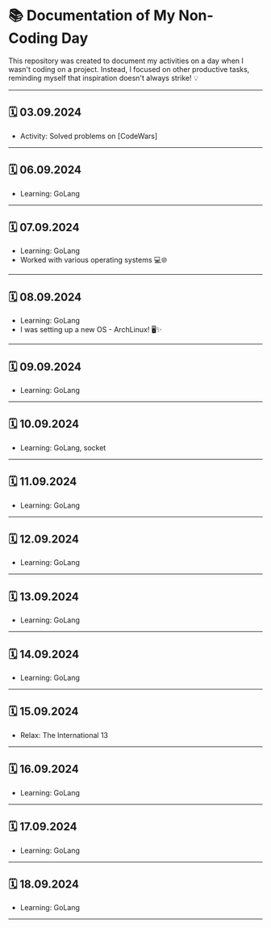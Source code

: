 # 📚 Documentation of My Non-Coding Day

This repository was created to document my activities on a day when I wasn't coding on a project. Instead, I focused on other productive tasks, reminding myself that inspiration doesn't always strike! 💡

---

## 🗓️ 03.09.2024
- Activity: Solved problems on [CodeWars]

---

## 🗓️ 06.09.2024
- Learning: GoLang

---

## 🗓️ 07.09.2024
- Learning: GoLang
- Worked with various operating systems 💻🌐

---

## 🗓️ 08.09.2024
- Learning: GoLang
- I was setting up a new OS - ArchLinux! 🖥️✨

---

## 🗓️ 09.09.2024
- Learning: GoLang

---

## 🗓️ 10.09.2024
- Learning: GoLang, socket


---

## 🗓️ 11.09.2024
- Learning: GoLang


---

## 🗓️ 12.09.2024
- Learning: GoLang


---

## 🗓️ 13.09.2024
- Learning: GoLang


---

## 🗓️ 14.09.2024
- Learning: GoLang


---

## 🗓️ 15.09.2024
- Relax: The International 13


---

## 🗓️ 16.09.2024
- Learning: GoLang


---

## 🗓️ 17.09.2024
- Learning: GoLang


---

## 🗓️ 18.09.2024
- Learning: GoLang


---

